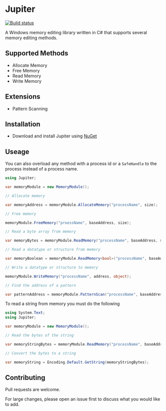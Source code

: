 # Jupiter

[![Build status](https://ci.appveyor.com/api/projects/status/jp6fnwbq34w012gj?svg=true)](https://ci.appveyor.com/project/Akaion/jupiter)

A Windows memory editing library written in C# that supports several memory editing methods.

## Supported Methods

* Allocate Memory
* Free Memory
* Read Memory
* Write Memory

## Extensions

* Pattern Scanning

## Installation

* Download and install Jupiter using [NuGet](https://www.nuget.org/packages/Jupiter)

## Useage

You can also overload any method with a process id  or a `SafeHandle` to the process instead of a process name.

```csharp
using Jupiter;

var memoryModule = new MemoryModule();

// Allocate memory

var memoryAddress = memoryModule.AllocateMemory("processName", size);

// Free memory

memoryModule.FreeMemory("proessName", baseAddress, size);

// Read a byte array from memory

var memoryBytes = memoryModule.ReadMemory("processName", baseAddress, size);

// Read a datatype or structure from memory

var memoryBoolean = memoryModule.ReadMemory<bool>("processName", baseAddress);

// Write a datatype or structure to memory

memoryModule.WriteMemory("processName", address, object);

// Find the address of a pattern

var patternAddress = memoryModule.PatternScan("processName", baseAddress, "45 FF ?? 01 ?? ?? 2A");
```

To read a string from memory you must do the following

```csharp
using System.Text;
using Jupiter;

var memoryModule = new MemoryModule();

// Read the bytes of the string

var memoryStringBytes = memoryModule.ReadMemory("processName", baseAddress, size);

// Convert the bytes to a string

var memoryString = Encoding.Default.GetString(memoryStringBytes);
```

## Contributing

Pull requests are welcome. 

For large changes, please open an issue first to discuss what you would like to add.

